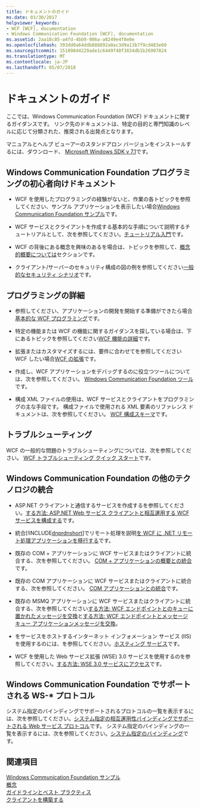 ```yaml
---
title: ドキュメントのガイド
ms.date: 03/30/2017
helpviewer_keywords:
- WCF [WCF], documentation
- Windows Communication Foundation [WCF], documentation
ms.assetid: 2aa18c85-a4fd-4bb9-986a-a8249e4f8e0e
ms.openlocfilehash: 393dd0a64ddb888892a0ac3d9a13b7f9cd483e60
ms.sourcegitcommit: 15109844229ade1c6449f48f3834db1b26907824
ms.translationtype: MT
ms.contentlocale: ja-JP
ms.lasthandoff: 05/07/2018
---
```

# <a name="guide-to-the-documentation"></a>ドキュメントのガイド
ここでは、Windows Communication Foundation (WCF) ドキュメントに関するガイダンスです。 リンク先のドキュメントは、特定の目的と専門知識のレベルに応じて分類された、推奨される出発点となります。  
  
 マニュアルとヘルプ ビューアーのスタンドアロン バージョンをインストールするには、ダウンロード、 [Microsoft Windows SDK v 7.1](http://go.microsoft.com/fwlink/?LinkID=194146&clcid=0x409)です。  
  
## <a name="new-to-windows-communication-foundation-programming"></a>Windows Communication Foundation プログラミングの初心者向けドキュメント  
  
-   WCF を使用したプログラミングの経験がないと、作業の各トピックを参照してください、サンプル アプリケーションを表示したい場合[Windows Communication Foundation サンプル](../../../docs/framework/wcf/samples/index.md)です。  
  
-   WCF サービスとクライアントを作成する基本的な手順について説明するチュートリアルとして、次を参照してください。[チュートリアル入門](../../../docs/framework/wcf/getting-started-tutorial.md)です。  
  
-   WCF の背後にある概念を興味のあるを場合は、トピックを参照して、[概念的概要については](../../../docs/framework/wcf/conceptual-overview.md)セクションです。  
  
-   クライアント/サーバーのセキュリティ構成の図の例を参照してください[一般的なセキュリティ シナリオ](../../../docs/framework/wcf/feature-details/common-security-scenarios.md)です。  
  
## <a name="programming-in-depth"></a>プログラミングの詳細  
  
-   参照してください、アプリケーションの開発を開始する準備ができたら場合[基本的な WCF プログラミング](../../../docs/framework/wcf/basic-wcf-programming.md)です。  
  
-   特定の機能または WCF の機能に関するガイダンスを探している場合は、下にあるトピックを参照してください[WCF 機能の詳細](../../../docs/framework/wcf/feature-details/index.md)です。  
  
-   拡張またはカスタマイズするには、要件に合わせてを参照してください WCF したい場合[WCF の拡張](../../../docs/framework/wcf/extending/index.md)です。  
  
-   作成し、WCF アプリケーションをデバッグするのに役立つツールについては、次を参照してください。 [Windows Communication Foundation ツール](../../../docs/framework/wcf/tools.md)です。  
  
-   構成 XML ファイルの使用は、WCF サービスとクライアントをプログラミングの主な手段です。 構成ファイルで使用される XML 要素のリファレンス ドキュメントは、次を参照してください。 [WCF 構成スキーマ](../../../docs/framework/configure-apps/file-schema/wcf/index.md)です。  
  
## <a name="troubleshooting"></a>トラブルシューティング  
 WCF の一般的な問題のトラブルシューティングについては、次を参照してください。 [WCF トラブルシューティング クイック スタート](../../../docs/framework/wcf/wcf-troubleshooting-quickstart.md)です。  
  
## <a name="using-windows-communication-foundation-with-other-technologies"></a>Windows Communication Foundation の他のテクノロジの統合  
  
-   ASP.NET クライアントと通信するサービスを作成するを参照してください。[する方法: ASP.NET Web サービス クライアントと相互運用する WCF サービスを構成する](../../../docs/framework/wcf/feature-details/config-wcf-service-with-aspnet-web-service.md)です。  
  
-   統合[!INCLUDE[dnprdnshort](../../../includes/dnprdnshort-md.md)]でリモート処理を説明[を WCF に .NET リモート処理アプリケーションを移行する](../../../docs/framework/wcf/feature-details/migrating-net-remoting-applications-to-wcf.md)です。  
  
-   既存の COM + アプリケーションに WCF サービスまたはクライアントに統合する、次を参照してください。 [COM + アプリケーションの概要との統合](../../../docs/framework/wcf/feature-details/integrating-with-com-plus-applications-overview.md)です。  
  
-   既存の COM アプリケーションに WCF サービスまたはクライアントに統合する、次を参照してください。 [COM アプリケーションとの統合](../../../docs/framework/wcf/feature-details/integrating-with-com-applications.md)です。  
  
-   既存の MSMQ アプリケーションに WCF サービスまたはクライアントに統合する、次を参照してください[する方法: WCF エンドポイントとのキューに置かれたメッセージを交換](../../../docs/framework/wcf/feature-details/how-to-exchange-queued-messages-with-wcf-endpoints.md)と[する方法: WCF エンドポイントとメッセージ キュー アプリケーションメッセージを交換](../../../docs/framework/wcf/feature-details/how-to-exchange-messages-with-wcf-endpoints-and-message-queuing-applications.md)。  
  
-   をサービスをホストするインターネット インフォメーション サービス (IIS) を使用するのには、を参照してください。[ホスティング サービス](../../../docs/framework/wcf/hosting-services.md)です。  
  
-   WCF を使用した Web サービス拡張 (WSE) 3.0 サービスを使用するのを参照してください。[する方法: WSE 3.0 サービスにアクセス](../../../docs/framework/wcf/feature-details/how-to-access-a-wse-3-0-service-with-a-wcf-client.md)です。  
  
## <a name="ws--protocols-supported-in-windows-communication-foundation"></a>Windows Communication Foundation でサポートされる WS-* プロトコル  
 システム指定のバインディングでサポートされるプロトコルの一覧を表示するには、次を参照してください。[システム指定の相互運用性バインディングでサポートされる Web サービス プロトコル](../../../docs/framework/wcf/feature-details/web-services-protocols-supported-by-system-provided-interoperability-bindings.md)です。 システム指定のバインディングの一覧を表示するには、次を参照してください。[システム指定のバインディング](../../../docs/framework/wcf/system-provided-bindings.md)です。  
  
## <a name="see-also"></a>関連項目  
 [Windows Communication Foundation サンプル](../../../docs/framework/wcf/samples/index.md)  
 [概念](../../../docs/framework/wcf/conceptual-overview.md)  
 [ガイドラインとベスト プラクティス](../../../docs/framework/wcf/guidelines-and-best-practices.md)  
 [クライアントを構築する](../../../docs/framework/wcf/building-clients.md)

